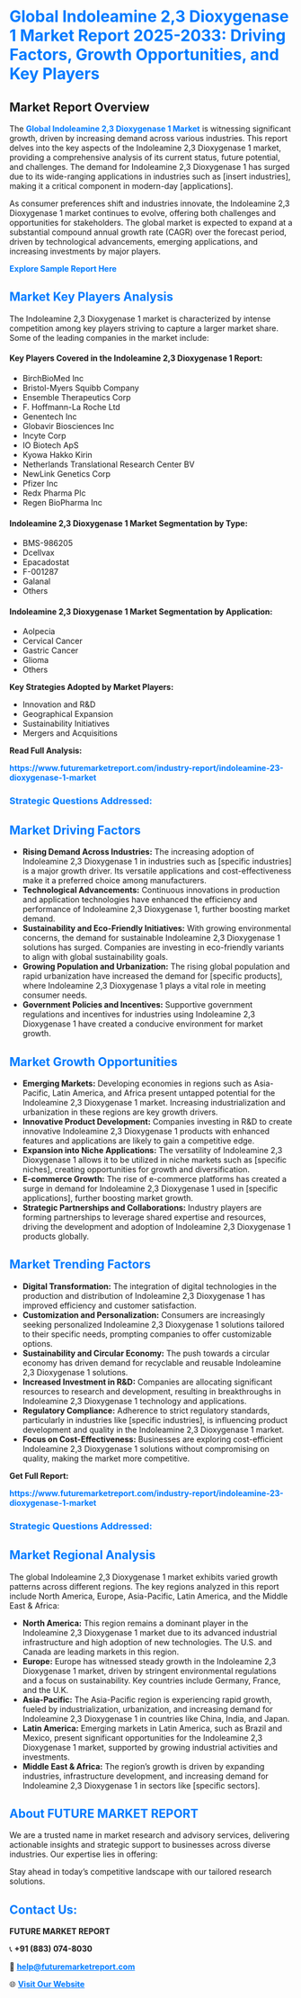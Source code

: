 <h1 style="color: #007BFF;">Global Indoleamine 2,3 Dioxygenase 1 Market Report 2025-2033: Driving Factors, Growth Opportunities, and Key Players</h1>

<section id="overview">
<h2>Market Report Overview</h2>
<p>The <a href="https://www.futuremarketreport.com/industry-report/indoleamine-23-dioxygenase-1-market" style="color: #007BFF; text-decoration: none;"><strong>Global Indoleamine 2,3 Dioxygenase 1 Market</strong></a> is witnessing significant growth, driven by increasing demand across various industries. This report delves into the key aspects of the Indoleamine 2,3 Dioxygenase 1 market, providing a comprehensive analysis of its current status, future potential, and challenges. The demand for Indoleamine 2,3 Dioxygenase 1 has surged due to its wide-ranging applications in industries such as [insert industries], making it a critical component in modern-day [applications].</p>
<p>As consumer preferences shift and industries innovate, the Indoleamine 2,3 Dioxygenase 1 market continues to evolve, offering both challenges and opportunities for stakeholders. The global market is expected to expand at a substantial compound annual growth rate (CAGR) over the forecast period, driven by technological advancements, emerging applications, and increasing investments by major players.</p>
</section>

<section id="overview">
<p><a href="https://www.futuremarketreport.com/request-sample/reportId=53521" style="color: #007BFF; text-decoration: none;"><strong>Explore Sample Report Here</strong></a></p>
</section>

<section id="key-players">
<h2 style="color: #007BFF;">Market Key Players Analysis</h2>
<p>The Indoleamine 2,3 Dioxygenase 1 market is characterized by intense competition among key players striving to capture a larger market share. Some of the leading companies in the market include:</p>
<h4>Key Players Covered in the Indoleamine 2,3 Dioxygenase 1 Report:</h4>
<ul><li>BirchBioMed Inc</li><li>Bristol-Myers Squibb Company</li><li>Ensemble Therapeutics Corp</li><li>F. Hoffmann-La Roche Ltd</li><li>Genentech Inc</li><li>Globavir Biosciences Inc</li><li>Incyte Corp</li><li>IO Biotech ApS</li><li>Kyowa Hakko Kirin</li><li>Netherlands Translational Research Center BV</li><li>NewLink Genetics Corp</li><li>Pfizer Inc</li><li>Redx Pharma Plc</li><li>Regen BioPharma Inc</li></ul>
<h4>Indoleamine 2,3 Dioxygenase 1 Market Segmentation by Type:</h4>
<ul><li>BMS-986205</li><li>Dcellvax</li><li>Epacadostat</li><li>F-001287</li><li>Galanal</li><li>Others</li></ul>

<h4>Indoleamine 2,3 Dioxygenase 1 Market Segmentation by Application:</h4>
<ul><li>Aolpecia</li><li>Cervical Cancer</li><li>Gastric Cancer</li><li>Glioma</li><li>Others</li></ul>
<p><strong>Key Strategies Adopted by Market Players:</strong></p>
<ul>
<li>Innovation and R&D</li>
<li>Geographical Expansion</li>
<li>Sustainability Initiatives</li>
<li>Mergers and Acquisitions</li>
</ul>
</section>

<section>
<p><strong>Read Full Analysis: </strong></p><a href="https://www.futuremarketreport.com/industry-report/indoleamine-23-dioxygenase-1-market" style="color: #007BFF; text-decoration: none;"><strong>https://www.futuremarketreport.com/industry-report/indoleamine-23-dioxygenase-1-market</strong></a>
<h3 style="color: #007BFF;">Strategic Questions Addressed:</h3>
</section>

<section id="driving-factors">
<h2 style="color: #007BFF;">Market Driving Factors</h2>
<ul>
<li><strong>Rising Demand Across Industries:</strong> The increasing adoption of Indoleamine 2,3 Dioxygenase 1 in industries such as [specific industries] is a major growth driver. Its versatile applications and cost-effectiveness make it a preferred choice among manufacturers.</li>
<li><strong>Technological Advancements:</strong> Continuous innovations in production and application technologies have enhanced the efficiency and performance of Indoleamine 2,3 Dioxygenase 1, further boosting market demand.</li>
<li><strong>Sustainability and Eco-Friendly Initiatives:</strong> With growing environmental concerns, the demand for sustainable Indoleamine 2,3 Dioxygenase 1 solutions has surged. Companies are investing in eco-friendly variants to align with global sustainability goals.</li>
<li><strong>Growing Population and Urbanization:</strong> The rising global population and rapid urbanization have increased the demand for [specific products], where Indoleamine 2,3 Dioxygenase 1 plays a vital role in meeting consumer needs.</li>
<li><strong>Government Policies and Incentives:</strong> Supportive government regulations and incentives for industries using Indoleamine 2,3 Dioxygenase 1 have created a conducive environment for market growth.</li>
</ul>
</section>

<section id="growth-opportunities">
<h2 style="color: #007BFF;">Market Growth Opportunities</h2>
<ul>
<li><strong>Emerging Markets:</strong> Developing economies in regions such as Asia-Pacific, Latin America, and Africa present untapped potential for the Indoleamine 2,3 Dioxygenase 1 market. Increasing industrialization and urbanization in these regions are key growth drivers.</li>
<li><strong>Innovative Product Development:</strong> Companies investing in R&D to create innovative Indoleamine 2,3 Dioxygenase 1 products with enhanced features and applications are likely to gain a competitive edge.</li>
<li><strong>Expansion into Niche Applications:</strong> The versatility of Indoleamine 2,3 Dioxygenase 1 allows it to be utilized in niche markets such as [specific niches], creating opportunities for growth and diversification.</li>
<li><strong>E-commerce Growth:</strong> The rise of e-commerce platforms has created a surge in demand for Indoleamine 2,3 Dioxygenase 1 used in [specific applications], further boosting market growth.</li>
<li><strong>Strategic Partnerships and Collaborations:</strong> Industry players are forming partnerships to leverage shared expertise and resources, driving the development and adoption of Indoleamine 2,3 Dioxygenase 1 products globally.</li>
</ul>
</section>

<section id="trending-factors">
<h2 style="color: #007BFF;">Market Trending Factors</h2>
<ul>
<li><strong>Digital Transformation:</strong> The integration of digital technologies in the production and distribution of Indoleamine 2,3 Dioxygenase 1 has improved efficiency and customer satisfaction.</li>
<li><strong>Customization and Personalization:</strong> Consumers are increasingly seeking personalized Indoleamine 2,3 Dioxygenase 1 solutions tailored to their specific needs, prompting companies to offer customizable options.</li>
<li><strong>Sustainability and Circular Economy:</strong> The push towards a circular economy has driven demand for recyclable and reusable Indoleamine 2,3 Dioxygenase 1 solutions.</li>
<li><strong>Increased Investment in R&D:</strong> Companies are allocating significant resources to research and development, resulting in breakthroughs in Indoleamine 2,3 Dioxygenase 1 technology and applications.</li>
<li><strong>Regulatory Compliance:</strong> Adherence to strict regulatory standards, particularly in industries like [specific industries], is influencing product development and quality in the Indoleamine 2,3 Dioxygenase 1 market.</li>
<li><strong>Focus on Cost-Effectiveness:</strong> Businesses are exploring cost-efficient Indoleamine 2,3 Dioxygenase 1 solutions without compromising on quality, making the market more competitive.</li>
</ul>
</section>

<section>
<p><strong>Get Full Report: </strong></p><a href="https://www.futuremarketreport.com/industry-report/indoleamine-23-dioxygenase-1-market" style="color: #007BFF; text-decoration: none;"><strong>https://www.futuremarketreport.com/industry-report/indoleamine-23-dioxygenase-1-market</strong></a>
<h3 style="color: #007BFF;">Strategic Questions Addressed:</h3>
</section>


<section id="regional-analysis">
<h2 style="color: #007BFF;">Market Regional Analysis</h2>
<p>The global Indoleamine 2,3 Dioxygenase 1 market exhibits varied growth patterns across different regions. The key regions analyzed in this report include North America, Europe, Asia-Pacific, Latin America, and the Middle East & Africa:</p>
<ul>
<li><strong>North America:</strong> This region remains a dominant player in the Indoleamine 2,3 Dioxygenase 1 market due to its advanced industrial infrastructure and high adoption of new technologies. The U.S. and Canada are leading markets in this region.</li>
<li><strong>Europe:</strong> Europe has witnessed steady growth in the Indoleamine 2,3 Dioxygenase 1 market, driven by stringent environmental regulations and a focus on sustainability. Key countries include Germany, France, and the U.K.</li>
<li><strong>Asia-Pacific:</strong> The Asia-Pacific region is experiencing rapid growth, fueled by industrialization, urbanization, and increasing demand for Indoleamine 2,3 Dioxygenase 1 in countries like China, India, and Japan.</li>
<li><strong>Latin America:</strong> Emerging markets in Latin America, such as Brazil and Mexico, present significant opportunities for the Indoleamine 2,3 Dioxygenase 1 market, supported by growing industrial activities and investments.</li>
<li><strong>Middle East & Africa:</strong> The region’s growth is driven by expanding industries, infrastructure development, and increasing demand for Indoleamine 2,3 Dioxygenase 1 in sectors like [specific sectors].</li>
</ul>
</section>

<footer>
<h2 style="color: #007BFF;">About FUTURE MARKET REPORT</h2>
<p>We are a trusted name in market research and advisory services, delivering actionable insights and strategic support to businesses across diverse industries. Our expertise lies in offering:</p>

<p>Stay ahead in today’s competitive landscape with our tailored research solutions.</p>

<h2 style="color: #007BFF;">Contact Us:</h2>
<p><strong>FUTURE MARKET REPORT</strong></p>
<p>📞 <strong>+91 (883) 074-8030</strong></p>
<p>📧 <strong><a href="mailto:help@futuremarketreport.com" style="color: #007BFF;">help@futuremarketreport.com</a></strong></p>
<p>🌐 <strong><a href="https://www.futuremarketreport.com/" style="color: #007BFF;">Visit Our Website</a></strong></p>
</footer>